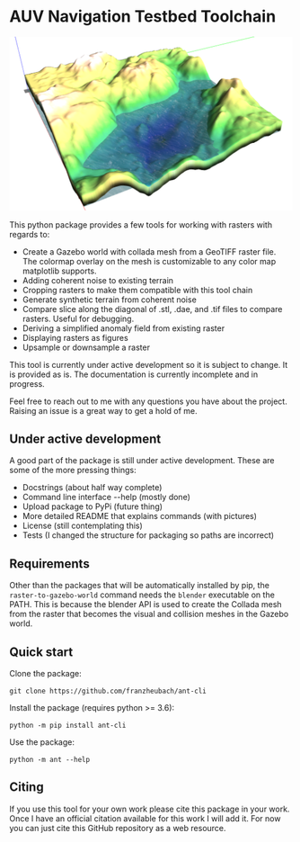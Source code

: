 # AUV Navigation Testbed Toolchain

![Gazebo World](images/gazebo-world.png)

This python package provides a few tools for working with rasters with regards to:
 * Create a Gazebo world with collada mesh from a GeoTIFF raster file. The colormap overlay on the mesh is customizable to any color map matplotlib supports.
 * Adding coherent noise to existing terrain
 * Cropping rasters to make them compatible with this tool chain
 * Generate synthetic terrain from coherent noise
 * Compare slice along the diagonal of .stl, .dae, and .tif files to compare rasters. Useful for debugging.
 * Deriving a simplified anomaly field from existing raster
 * Displaying rasters as figures
 * Upsample or downsample a raster

This tool is currently under active development so it is subject to change. It is provided as is. The documentation is currently incomplete and in progress.

Feel free to reach out to me with any questions you have about the project. Raising an issue  is a great way to get a hold of me.


## Under active development

A good part of the package is still under active development. These are some of the more pressing things:

 * Docstrings (about half way complete)
 * Command line interface --help (mostly done)
 * Upload package to PyPi (future thing)
 * More detailed README that explains commands (with pictures)
 * License (still contemplating this)
 * Tests (I changed the structure for packaging so paths are incorrect)

## Requirements

Other than the packages that will be automatically installed by pip, the `raster-to-gazebo-world` command needs the `blender` executable on the PATH. This is because the blender API is used to create the Collada mesh from the raster that becomes the visual and collision meshes in the Gazebo world.


## Quick start

Clone the package:

```
git clone https://github.com/franzheubach/ant-cli
```

Install the package (requires python >= 3.6):

```
python -m pip install ant-cli
```

Use the package:

```
python -m ant --help
```

## Citing

If you use this tool for your own work please cite this package in your work. Once I have an official citation available for this work I will add it. For now you can just cite this GitHub repository as a web resource.
